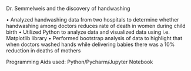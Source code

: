 Dr. Semmelweis and the discovery of handwashing

• Analyzed handwashing data from two hospitals to determine whether handwashing among doctors reduces rate of death in women during child birth 
• Utilized Python to analyze data and visualized data using i.e. Matplotlib library
• Performed bootstrap analysis of data to highlight that when doctors washed hands while delivering babies there was a 10% reduction in deaths of mothers


Programming Aids used: Python/Pycharm/Jupyter Notebook
